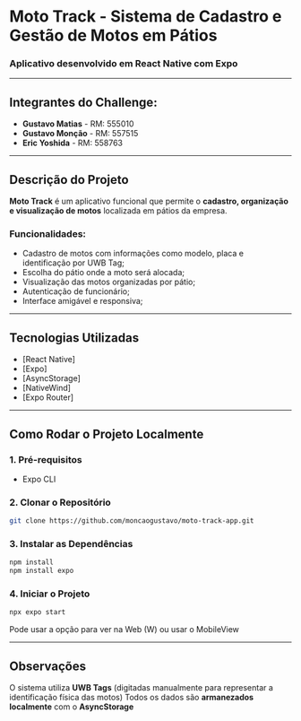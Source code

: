 # Moto Track - Sistema de Cadastro e Gestão de Motos em Pátios 

### Aplicativo desenvolvido em React Native com Expo

---

## Integrantes do Challenge: 
- **Gustavo Matias** - RM: 555010
- **Gustavo Monção** - RM: 557515
- **Eric Yoshida** - RM: 558763

---

## Descrição do Projeto

**Moto Track** é um aplicativo funcional que permite o **cadastro, organização e visualização de motos** localizada em pátios da empresa.

### Funcionalidades: 

- Cadastro de motos com informações como modelo, placa e identificação por UWB Tag;
- Escolha do pátio onde a moto será alocada;
- Visualização das motos organizadas por pátio;
- Autenticação de funcionário;
- Interface amigável e responsiva;

---

## Tecnologias Utilizadas

- [React Native]
- [Expo]
- [AsyncStorage]
- [NativeWind]
- [Expo Router]

---

## Como Rodar o Projeto Localmente

### 1. Pré-requisitos

- Expo CLI

### 2. Clonar o Repositório

```bash
git clone https://github.com/moncaogustavo/moto-track-app.git
```
### 3. Instalar as Dependências

```bash
npm install
npm install expo
```
### 4. Iniciar o Projeto

```bash
npx expo start
```
Pode usar a opção para ver na Web (W) ou usar o MobileView

---

## Observações 

O sistema utiliza **UWB Tags** (digitadas manualmente para representar a identificação física das motos)
Todos os dados são **armanezados localmente** com o **AsyncStorage**
